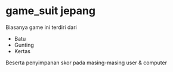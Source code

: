 # game_suit jepang

Biasanya game ini terdiri dari 
- Batu
- Gunting
- Kertas

Beserta penyimpanan skor pada masing-masing user & computer
